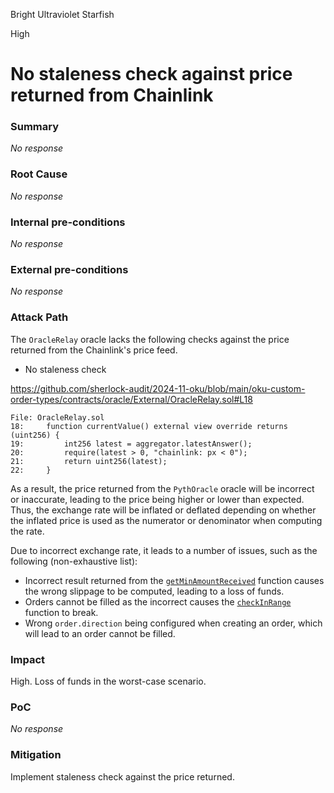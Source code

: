 Bright Ultraviolet Starfish

High

# No staleness check against price returned from Chainlink

### Summary

_No response_

### Root Cause

_No response_

### Internal pre-conditions

_No response_

### External pre-conditions

_No response_

### Attack Path

The `OracleRelay` oracle lacks the following checks against the price returned from the Chainlink's price feed.

- No staleness check

https://github.com/sherlock-audit/2024-11-oku/blob/main/oku-custom-order-types/contracts/oracle/External/OracleRelay.sol#L18

```solidity
File: OracleRelay.sol
18:     function currentValue() external view override returns (uint256) {
19:         int256 latest = aggregator.latestAnswer();
20:         require(latest > 0, "chainlink: px < 0");
21:         return uint256(latest);
22:     }
```

As a result, the price returned from the `PythOracle` oracle will be incorrect or inaccurate, leading to the price being higher or lower than expected. Thus, the exchange rate will be inflated or deflated depending on whether the inflated price is used as the numerator or denominator when computing the rate. 

Due to incorrect exchange rate, it leads to a number of issues, such as the following (non-exhaustive list):

- Incorrect result returned from the  [`getMinAmountReceived`](https://github.com/sherlock-audit/2024-11-oku/blob/main/oku-custom-order-types/contracts/automatedTrigger/AutomationMaster.sol#L100) function causes the wrong slippage to be computed, leading to a loss of funds.
- Orders cannot be filled as the incorrect causes the [`checkInRange`](https://github.com/sherlock-audit/2024-11-oku/blob/main/oku-custom-order-types/contracts/automatedTrigger/Bracket.sol#L587) function to break.
- Wrong `order.direction` being configured when creating an order, which will lead to an order cannot be filled.

### Impact

High. Loss of funds in the worst-case scenario.

### PoC

_No response_

### Mitigation

Implement staleness check against the price returned.